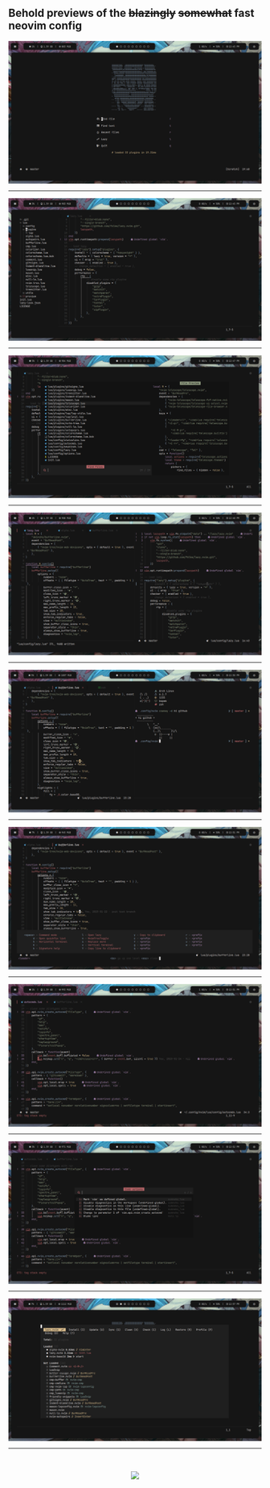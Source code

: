 ## Behold previews of the ~~blazingly~~ ~~somewhat~~ fast neovim config

<img src="preview/1.png" alt="blazingly fast 🏎️" align="center">
<hr>

<img src="preview/2.png" alt="blazingly fast 🏎️" align="center">
<hr>

<img src="preview/3.png" alt="blazingly fast 🏎️" align="center">
<hr>

<img src="preview/4.png" alt="blazingly fast 🏎️" align="center">
<hr>

<img src="preview/5.png" alt="blazingly fast 🏎️" align="center">
<hr>

<img src="preview/6.png" alt="blazingly fast 🏎️" align="center">
<hr>

<img src="preview/7.png" alt="blazingly fast 🏎️" align="center">
<hr>

<img src="preview/8.png" alt="blazingly fast 🏎️" align="center">
<hr>

<img src="preview/9.png" alt="blazingly fast 🏎️" align="center">
<hr>

<br>
<p align="center"><img src="https://raw.githubusercontent.com/catppuccin/catppuccin/main/assets/footers/gray0_ctp_on_line.svg?sanitize=true" /></p>

